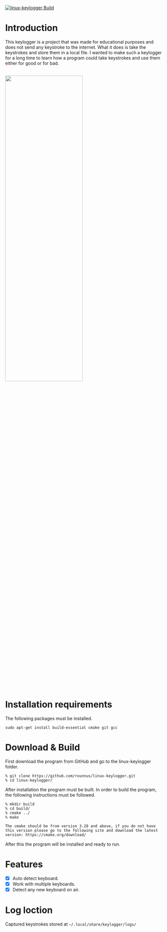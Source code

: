 [![linux-keylogger Build](https://github.com/rounnus/linux-keylogger/actions/workflows/cmake.yml/badge.svg?branch=main)](https://github.com/rounnus/linux-keylogger/actions/workflows/cmake.yml)
# Introduction
This keylogger is a project that was made for educational purposes and does not send any keystroke to the internet. What it does is take the keystrokes and store them in a local file. I wanted to make such a keylogger for a long time to learn how a program could take keystrokes and use them either for good or for bad.<br><br>


<img src="https://user-images.githubusercontent.com/38585824/150210498-454ab0b6-1e49-4e8f-9403-95c1a8a2dc0a.gif" width="70%" height="50%">




# Installation requirements
The following packages must be installed.<br>
```
sudo apt-get install build-essential cmake git gcc
```

# Download & Build

First download the program from GitHub and go to the linux-keylogger folder.

```
% git clone https://github.com/rounnus/linux-keylogger.git
% cd linux-keylogger/
```

After installation the program must be built. In order to build the program, the following instructions must be
followed.<br>

```
% mkdir build
% cd build/
% cmake ../
% make
```

`
The cmake should be from version 3.20 and above, if you do not have this version please go to the following site and download the latest version:
https://cmake.org/download/
`

After this the program will be installed and ready to run.

# Features
- [x] Auto detect keyboard.
- [x] Work with multiple keyboards.
- [x] Detect any new keyboard on air.

# Log loction
Captured keystrokes stored at `~/.local/share/keylogger/logs/`
